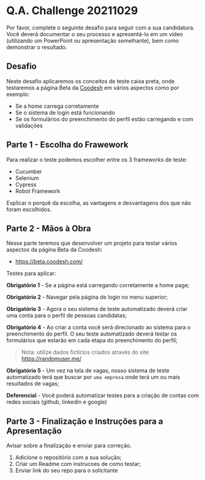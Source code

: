 # Q.A. Challenge 20211029

Por favor, complete o seguinte desafio para seguir com a sua candidatura. Você deverá documentar o seu processo e apresentá-lo em um vídeo (utilizando um PowerPoint ou apresentação semelhante), bem como demonstrar o resultado.

## Desafio

Neste desafio aplicaremos os conceitos de teste caixa preta, onde testaremos a página Beta da [Coodesh](https://beta.coodesh.com/) em vários aspectos como por exemplo:

- Se a home carrega corretamente
- Se o sistema de login está funcionando
- Se os formulários do preenchimento do perfil estão carregando e com validações

## Parte 1 - Escolha do Frawework

Para realizar o teste podemos escolher entre os 3 frameworks de teste:

- Cucumber
- Selenium
- Cypress
- Robot Framework

Explicar o porquê da escolha, as vantagens e desvantagens dos que não foram escolhidos.

## Parte 2 - Mãos à Obra

Nesse parte teremos que desenvolver um projeto para testar vários aspectos da página Beta da Coodesh:

- https://beta.coodesh.com/

Testes para aplicar:

**Obrigatório 1** - Se a página está carregando corretamente a home page;

**Obrigatório 2** - Navegar pela página de login no menu superior;

**Obrigatório 3** - Agora o seu sistema de teste automatizado deverá criar uma conta para o perfil de pessoas candidatas;

**Obrigatório 4** - Ao criar a conta você será direcionado ao sistema para o preenchimento do perfil. O seu teste automatizado deverá testar os formulários que estarão em cada etapa do preenchimento do perfil;

> Nota: utilize dados fictícios criados através do site https://randomuser.me/

**Obrigatório 5** - Um vez na tela de vagas, nosso sistema de teste automatizado terá que buscar por `uma empresa` onde terá um ou mais resultados de vagas;

**Deferencial** - Você poderá automatizar testes para a criação de contas com redes sociais (github, linkedin e google)

## Parte 3 - Finalização e Instruções para a Apresentação

Avisar sobre a finalização e enviar para correção.

1. Adicione o repositório com a sua solução;
2. Criar um Readme com instrucoes de como testar;
3. Enviar link do seu repo para o solicitante
